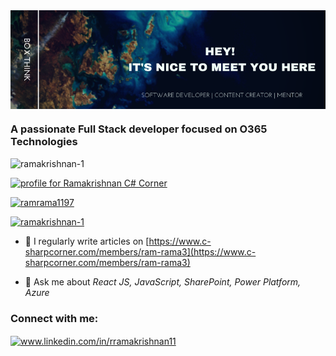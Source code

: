 <img  align="center" src="https://github.com/Ramakrishnan-1/Ramakrishnan-1/blob/main/GithubBanner.png?raw=true" alt="banner"/>
<!-- <h1 align="center">Hi 👋, I'm Ramakrishnan</h1> -->
<h3 align="left">A passionate Full Stack developer focused on O365 Technologies</h3>

<p align="left"> <img src="https://komarev.com/ghpvc/?username=ramakrishnan-1&label=Profile%20views&color=0e75b6&style=flat" alt="ramakrishnan-1" /> </p>
<p>
<a href="https://www.c-sharpcorner.com/members/ram-rama3">
<img src="https://www.c-sharpcorner.com/members/ram-rama3/flair.png?theme=dark" width="260" height="58" alt="profile for Ramakrishnan C# Corner" title="profile for Ramakrishnan at C# Corner - A Social Community of Developers and Programmers" />
</a>
</p>
<p align="left"> <a href="https://twitter.com/ramrama1197" target="blank"><img src="https://img.shields.io/twitter/follow/ramrama1197?logo=twitter&style=for-the-badge" alt="ramrama1197" /></a> </p>

<p align="left"> <a href="https://github.com/ryo-ma/github-profile-trophy"><img src="https://github-profile-trophy.vercel.app/?username=ramakrishnan-1" alt="ramakrishnan-1" /></a> </p>

- 📝 I regularly write articles on [https://www.c-sharpcorner.com/members/ram-rama3](https://www.c-sharpcorner.com/members/ram-rama3)

- 💬 Ask me about *React JS, JavaScript, SharePoint, Power Platform, Azure*

<h3 align="left">Connect with me:</h3>
<p align="left">
<a href="https://www.linkedin.com/in/rramakrishnan-1/" target="blank"><img align="center" src="https://raw.githubusercontent.com/rahuldkjain/github-profile-readme-generator/master/src/images/icons/Social/linked-in-alt.svg" alt="www.linkedin.com/in/rramakrishnan11" height="30" width="40" /></a>
</p>
